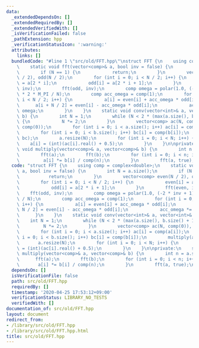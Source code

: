 ```yaml
---
data:
  _extendedDependsOn: []
  _extendedRequiredBy: []
  _extendedVerifiedWith: []
  _isVerificationFailed: false
  _pathExtension: hpp
  _verificationStatusIcon: ':warning:'
  attributes:
    links: []
  bundledCode: "#line 1 \"src/old/FFT.hpp\"\nstruct FFT {\n    using comp = complex<double>;\n\
    \    static void fft(vector<comp>& a, bool inv = false) {\n        int N = a.size();\n\
    \        if (N == 1) {\n            return;\n        }\n        vector<comp> even(N\
    \ / 2), odd(N / 2);\n        for (int i = 0; i < N / 2; i++) {\n            even[i]\
    \ = a[2 * i];\n            odd[i] = a[2 * i + 1];\n        }\n        fft(even,\
    \ inv);\n        fft(odd, inv);\n        comp omega = polar(1.0, (-2 * inv + 1)\
    \ * 2 * M_PI / N);\n        comp acc_omega = comp(1);\n        for (int i = 0;\
    \ i < N / 2; i++) {\n            a[i] = even[i] + acc_omega * odd[i];\n      \
    \      a[i + N / 2] = even[i] - acc_omega * odd[i];\n            acc_omega *=\
    \ omega;\n        }\n    }\n    static void conv(vector<int>& a, vector<int>&\
    \ b) {\n        int N = 1;\n        while (N < 2 * (max(a.size(), b.size() + 1)))\
    \ {\n            N *= 2;\n        }\n        vector<comp> ac(N, comp(0)), bc(N,\
    \ comp(0));\n        for (int i = 0; i < a.size(); i++) ac[i] = comp(a[i]);\n\
    \        for (int i = 0; i < b.size(); i++) bc[i] = comp(b[i]);\n        multiply(ac,\
    \ bc);\n        a.resize(N);\n        for (int i = 0; i < N; i++) {\n        \
    \    a[i] = (int)(ac[i].real() + 0.5);\n        }\n    }\n\nprivate:\n    static\
    \ void multiply(vector<comp>& a, vector<comp>& b) {\n        int n = a.size();\n\
    \        fft(a);\n        fft(b);\n        for (int i = 0; i < n; i++) {\n   \
    \         a[i] *= b[i] / comp(n);\n        }\n        fft(a, true);\n    }\n};\n"
  code: "struct FFT {\n    using comp = complex<double>;\n    static void fft(vector<comp>&\
    \ a, bool inv = false) {\n        int N = a.size();\n        if (N == 1) {\n \
    \           return;\n        }\n        vector<comp> even(N / 2), odd(N / 2);\n\
    \        for (int i = 0; i < N / 2; i++) {\n            even[i] = a[2 * i];\n\
    \            odd[i] = a[2 * i + 1];\n        }\n        fft(even, inv);\n    \
    \    fft(odd, inv);\n        comp omega = polar(1.0, (-2 * inv + 1) * 2 * M_PI\
    \ / N);\n        comp acc_omega = comp(1);\n        for (int i = 0; i < N / 2;\
    \ i++) {\n            a[i] = even[i] + acc_omega * odd[i];\n            a[i +\
    \ N / 2] = even[i] - acc_omega * odd[i];\n            acc_omega *= omega;\n  \
    \      }\n    }\n    static void conv(vector<int>& a, vector<int>& b) {\n    \
    \    int N = 1;\n        while (N < 2 * (max(a.size(), b.size() + 1))) {\n   \
    \         N *= 2;\n        }\n        vector<comp> ac(N, comp(0)), bc(N, comp(0));\n\
    \        for (int i = 0; i < a.size(); i++) ac[i] = comp(a[i]);\n        for (int\
    \ i = 0; i < b.size(); i++) bc[i] = comp(b[i]);\n        multiply(ac, bc);\n \
    \       a.resize(N);\n        for (int i = 0; i < N; i++) {\n            a[i]\
    \ = (int)(ac[i].real() + 0.5);\n        }\n    }\n\nprivate:\n    static void\
    \ multiply(vector<comp>& a, vector<comp>& b) {\n        int n = a.size();\n  \
    \      fft(a);\n        fft(b);\n        for (int i = 0; i < n; i++) {\n     \
    \       a[i] *= b[i] / comp(n);\n        }\n        fft(a, true);\n    }\n};\n"
  dependsOn: []
  isVerificationFile: false
  path: src/old/FFT.hpp
  requiredBy: []
  timestamp: '2020-04-25 17:53:12+09:00'
  verificationStatus: LIBRARY_NO_TESTS
  verifiedWith: []
documentation_of: src/old/FFT.hpp
layout: document
redirect_from:
- /library/src/old/FFT.hpp
- /library/src/old/FFT.hpp.html
title: src/old/FFT.hpp
---
```

